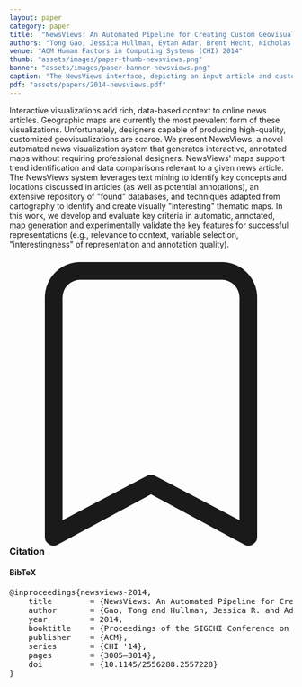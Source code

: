```yaml
---
layout: paper
category: paper
title:  "NewsViews: An Automated Pipeline for Creating Custom Geovisualizations for News"
authors: "Tong Gao, Jessica Hullman, Eytan Adar, Brent Hecht, Nicholas Diakopoulos"
venue: "ACM Human Factors in Computing Systems (CHI) 2014"
thumb: "assets/images/paper-thumb-newsviews.png"
banner: "assets/images/paper-banner-newsviews.png"
caption: "The NewsViews interface, depicting an input article and custom annotated thematic data. An example of a reference map is shown to the left"
pdf: "assets/papers/2014-newsviews.pdf"
---
```


<!-- abstract -->
Interactive visualizations add rich, data-based context to online news articles. Geographic maps are currently the most prevalent form of these visualizations. Unfortunately, designers capable of producing high-quality, customized geovisualizations are scarce. We present NewsViews, a novel automated news visualization system that generates interactive, annotated maps without requiring professional designers. NewsViews' maps support trend identification and data comparisons relevant to a given news article. The NewsViews system leverages text mining to identify key concepts and locations discussed in articles (as well as potential annotations), an extensive repository of "found" databases, and techniques adapted from cartography to identify and create visually "interesting" thematic maps. In this work, we develop and evaluate key criteria in automatic, annotated, map generation and experimentally validate the key features for successful representations (e.g., relevance to context, variable selection, "interestingness" of representation and annotation quality).


<h3><svg xmlns="http://www.w3.org/2000/svg" fill="currentColor" class="bi bi-bookmark" viewBox="0 0 16 16">
  <path d="M2 2a2 2 0 0 1 2-2h8a2 2 0 0 1 2 2v13.5a.5.5 0 0 1-.777.416L8 13.101l-5.223 2.815A.5.5 0 0 1 2 15.5V2zm2-1a1 1 0 0 0-1 1v12.566l4.723-2.482a.5.5 0 0 1 .554 0L13 14.566V2a1 1 0 0 0-1-1H4z"/>
</svg> Citation</h3>
<div class="bibtex">
<!-- bibtex -->
<h4>BibTeX</h4>
<pre>
@inproceedings{newsviews-2014,
	title        = {NewsViews: An Automated Pipeline for Creating Custom Geovisualizations for News},
	author       = {Gao, Tong and Hullman, Jessica R. and Adar, Eytan and Hecht, Brent and Diakopoulos, Nicholas},
	year         = 2014,
	booktitle    = {Proceedings of the SIGCHI Conference on Human Factors in Computing Systems},
	publisher    = {ACM},
	series       = {CHI '14},
	pages        = {3005–3014},
	doi          = {10.1145/2556288.2557228}
}
</pre>
</div>